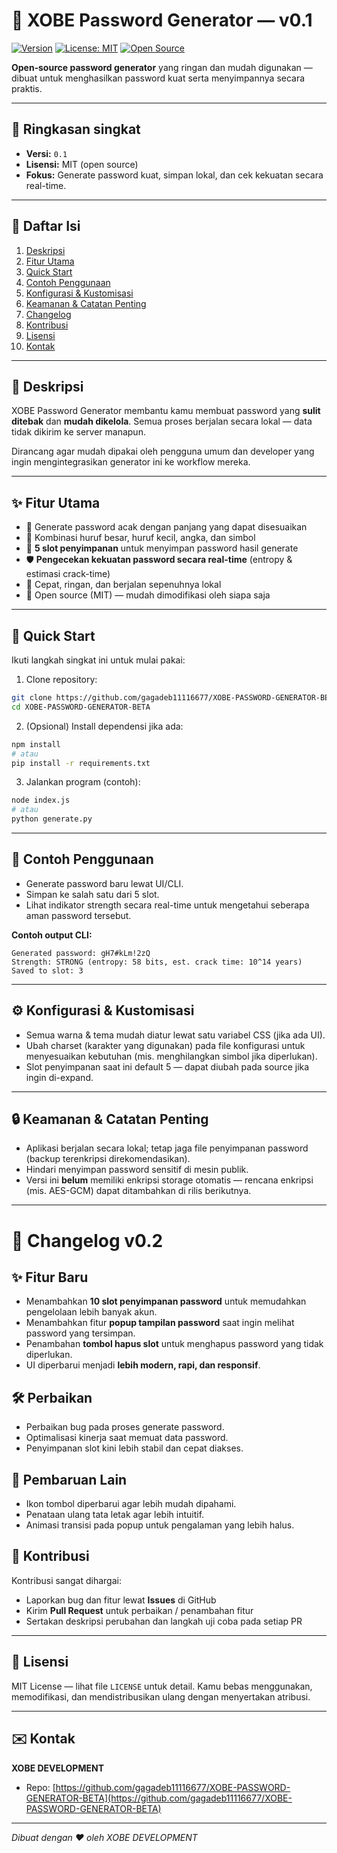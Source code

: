 # 🔐 XOBE Password Generator — v0.1

[![Version](https://img.shields.io/badge/version-0.1-blue)](https://github.com/gagadeb11116677/XOBE-PASSWORD-GENERATOR-BETA)
[![License: MIT](https://img.shields.io/badge/License-MIT-yellow.svg)](LICENSE)
[![Open Source](https://img.shields.io/badge/open--source-yes-green.svg)](https://github.com/gagadeb11116677/XOBE-PASSWORD-GENERATOR-BETA)

**Open‑source password generator** yang ringan dan mudah digunakan — dibuat untuk menghasilkan password kuat serta menyimpannya secara praktis.

---

## 📌 Ringkasan singkat

* **Versi:** `0.1`
* **Lisensi:** MIT (open source)
* **Fokus:** Generate password kuat, simpan lokal, dan cek kekuatan secara real-time.

---

## 🧭 Daftar Isi

1. [Deskripsi](#deskripsi)
2. [Fitur Utama](#fitur-utama)
3. [Quick Start](#quick-start)
4. [Contoh Penggunaan](#contoh-penggunaan)
5. [Konfigurasi & Kustomisasi](#konfigurasi--kustomisasi)
6. [Keamanan & Catatan Penting](#keamanan--catatan-penting)
7. [Changelog](#changelog--v01)
8. [Kontribusi](#kontribusi)
9. [Lisensi](#lisensi)
10. [Kontak](#kontak)

---

## 📖 Deskripsi

XOBE Password Generator membantu kamu membuat password yang **sulit ditebak** dan **mudah dikelola**. Semua proses berjalan secara lokal — data tidak dikirim ke server manapun.

Dirancang agar mudah dipakai oleh pengguna umum dan developer yang ingin mengintegrasikan generator ini ke workflow mereka.

---

## ✨ Fitur Utama

* 🔑 Generate password acak dengan panjang yang dapat disesuaikan
* 🔡 Kombinasi huruf besar, huruf kecil, angka, dan simbol
* 💾 **5 slot penyimpanan** untuk menyimpan password hasil generate
* 🛡 **Pengecekan kekuatan password secara real-time** (entropy & estimasi crack-time)
* 🚀 Cepat, ringan, dan berjalan sepenuhnya lokal
* 📂 Open source (MIT) — mudah dimodifikasi oleh siapa saja

---

## 🚀 Quick Start

Ikuti langkah singkat ini untuk mulai pakai:

1. Clone repository:

```bash
git clone https://github.com/gagadeb11116677/XOBE-PASSWORD-GENERATOR-BETA.git
cd XOBE-PASSWORD-GENERATOR-BETA
```

2. (Opsional) Install dependensi jika ada:

```bash
npm install
# atau
pip install -r requirements.txt
```

3. Jalankan program (contoh):

```bash
node index.js
# atau
python generate.py
```

---

## 🧾 Contoh Penggunaan

* Generate password baru lewat UI/CLI.
* Simpan ke salah satu dari 5 slot.
* Lihat indikator strength secara real-time untuk mengetahui seberapa aman password tersebut.

**Contoh output CLI:**

```text
Generated password: gH7#kLm!2zQ
Strength: STRONG (entropy: 58 bits, est. crack time: 10^14 years)
Saved to slot: 3
```

---

## ⚙️ Konfigurasi & Kustomisasi

* Semua warna & tema mudah diatur lewat satu variabel CSS (jika ada UI).
* Ubah charset (karakter yang digunakan) pada file konfigurasi untuk menyesuaikan kebutuhan (mis. menghilangkan simbol jika diperlukan).
* Slot penyimpanan saat ini default 5 — dapat diubah pada source jika ingin di-expand.

---

## 🔒 Keamanan & Catatan Penting

* Aplikasi berjalan secara lokal; tetap jaga file penyimpanan password (backup terenkripsi direkomendasikan).
* Hindari menyimpan password sensitif di mesin publik.
* Versi ini **belum** memiliki enkripsi storage otomatis — rencana enkripsi (mis. AES-GCM) dapat ditambahkan di rilis berikutnya.

---
# 📜 Changelog  v0.2

## ✨ Fitur Baru
- Menambahkan **10 slot penyimpanan password** untuk memudahkan pengelolaan lebih banyak akun.
- Menambahkan fitur **popup tampilan password** saat ingin melihat password yang tersimpan.
- Penambahan **tombol hapus slot** untuk menghapus password yang tidak diperlukan.
- UI diperbarui menjadi **lebih modern, rapi, dan responsif**.

## 🛠 Perbaikan
- Perbaikan bug pada proses generate password.
- Optimalisasi kinerja saat memuat data password.
- Penyimpanan slot kini lebih stabil dan cepat diakses.

## 🔄 Pembaruan Lain
- Ikon tombol diperbarui agar lebih mudah dipahami.
- Penataan ulang tata letak agar lebih intuitif.
- Animasi transisi pada popup untuk pengalaman yang lebih halus.


## 🤝 Kontribusi

Kontribusi sangat dihargai:

* Laporkan bug dan fitur lewat **Issues** di GitHub
* Kirim **Pull Request** untuk perbaikan / penambahan fitur
* Sertakan deskripsi perubahan dan langkah uji coba pada setiap PR

---

## 📝 Lisensi

MIT License — lihat file `LICENSE` untuk detail. Kamu bebas menggunakan, memodifikasi, dan mendistribusikan ulang dengan menyertakan atribusi.

---

## ✉️ Kontak

**XOBE DEVELOPMENT**

* Repo: [https://github.com/gagadeb11116677/XOBE-PASSWORD-GENERATOR-BETA](https://github.com/gagadeb11116677/XOBE-PASSWORD-GENERATOR-BETA)

---

*Dibuat dengan ❤️ oleh XOBE DEVELOPMENT*
